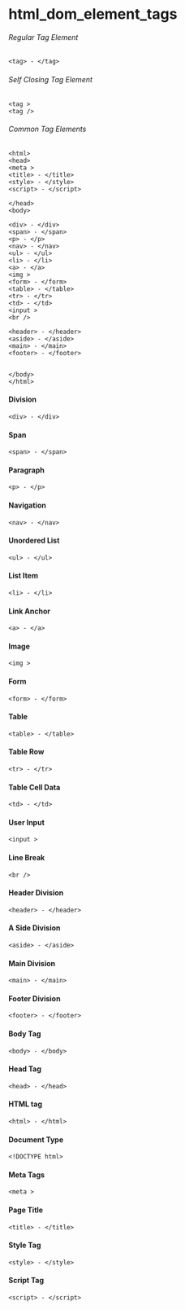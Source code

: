 # html_dom_element_tags

###### Regular Tag Element
```
<tag> - </tag>
```

###### Self Closing Tag Element
```
<tag >
<tag />
```
###### Common Tag Elements
```
<html>
<head>
<meta >
<title> - </title>
<style> - </style>
<script> - </script>

</head>
<body>

<div> - </div>
<span> - </span>
<p> - </p>
<nav> - </nav>
<ul> - </ul>
<li> - </li>
<a> - </a>
<img >
<form> - </form>
<table> - </table>
<tr> - </tr>
<td> - </td>
<input >
<br />

<header> - </header>
<aside> - </aside>
<main> - </main>
<footer> - </footer>


</body>
</html>
```

#### Division
```
<div> - </div>
```

#### Span
```
<span> - </span>
```

#### Paragraph
```
<p> - </p>
```

#### Navigation
```
<nav> - </nav>
```

#### Unordered List
```
<ul> - </ul>
```

#### List Item
```
<li> - </li>
```

#### Link Anchor
```
<a> - </a>
```

#### Image
```
<img >
```

#### Form
```
<form> - </form>
```

#### Table
```
<table> - </table>
```

#### Table Row
```
<tr> - </tr>
```

#### Table Cell Data
```
<td> - </td>
```

#### User Input
```
<input >
```

#### Line Break
```
<br />
```

#### Header Division
```
<header> - </header>
```

#### A Side Division
```
<aside> - </aside>
```

#### Main Division
```
<main> - </main>
```

#### Footer Division
```
<footer> - </footer>
```

#### Body Tag
```
<body> - </body>
```

#### Head Tag
```
<head> - </head>
```

#### HTML tag
```
<html> - </html>
```

#### Document Type
```
<!DOCTYPE html>
```

#### Meta Tags
```
<meta >
```

#### Page Title
```
<title> - </title>
```

#### Style Tag
```
<style> - </style>
```

#### Script Tag
```
<script> - </script>
```
